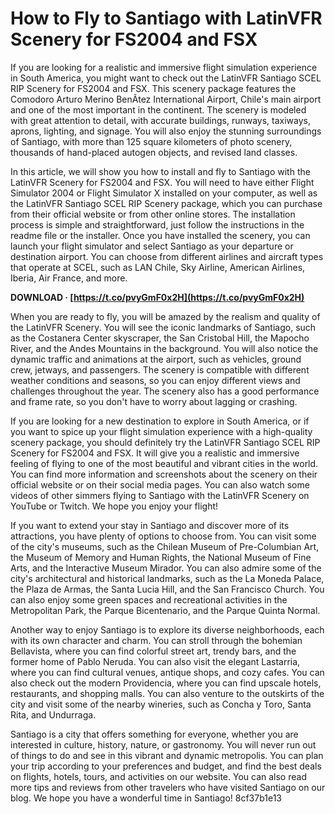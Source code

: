 
 
# How to Fly to Santiago with LatinVFR Scenery for FS2004 and FSX
 
If you are looking for a realistic and immersive flight simulation experience in South America, you might want to check out the LatinVFR Santiago SCEL RIP Scenery for FS2004 and FSX. This scenery package features the Comodoro Arturo Merino BenÃ­tez International Airport, Chile's main airport and one of the most important in the continent. The scenery is modeled with great attention to detail, with accurate buildings, runways, taxiways, aprons, lighting, and signage. You will also enjoy the stunning surroundings of Santiago, with more than 125 square kilometers of photo scenery, thousands of hand-placed autogen objects, and revised land classes.
 
In this article, we will show you how to install and fly to Santiago with the LatinVFR Scenery for FS2004 and FSX. You will need to have either Flight Simulator 2004 or Flight Simulator X installed on your computer, as well as the LatinVFR Santiago SCEL RIP Scenery package, which you can purchase from their official website or from other online stores. The installation process is simple and straightforward, just follow the instructions in the readme file or the installer. Once you have installed the scenery, you can launch your flight simulator and select Santiago as your departure or destination airport. You can choose from different airlines and aircraft types that operate at SCEL, such as LAN Chile, Sky Airline, American Airlines, Iberia, Air France, and more.
 
**DOWNLOAD · [https://t.co/pvyGmF0x2H](https://t.co/pvyGmF0x2H)**


 
When you are ready to fly, you will be amazed by the realism and quality of the LatinVFR Scenery. You will see the iconic landmarks of Santiago, such as the Costanera Center skyscraper, the San Cristobal Hill, the Mapocho River, and the Andes Mountains in the background. You will also notice the dynamic traffic and animations at the airport, such as vehicles, ground crew, jetways, and passengers. The scenery is compatible with different weather conditions and seasons, so you can enjoy different views and challenges throughout the year. The scenery also has a good performance and frame rate, so you don't have to worry about lagging or crashing.
 
If you are looking for a new destination to explore in South America, or if you want to spice up your flight simulation experience with a high-quality scenery package, you should definitely try the LatinVFR Santiago SCEL RIP Scenery for FS2004 and FSX. It will give you a realistic and immersive feeling of flying to one of the most beautiful and vibrant cities in the world. You can find more information and screenshots about the scenery on their official website or on their social media pages. You can also watch some videos of other simmers flying to Santiago with the LatinVFR Scenery on YouTube or Twitch. We hope you enjoy your flight!
  
If you want to extend your stay in Santiago and discover more of its attractions, you have plenty of options to choose from. You can visit some of the city's museums, such as the Chilean Museum of Pre-Columbian Art, the Museum of Memory and Human Rights, the National Museum of Fine Arts, and the Interactive Museum Mirador. You can also admire some of the city's architectural and historical landmarks, such as the La Moneda Palace, the Plaza de Armas, the Santa Lucia Hill, and the San Francisco Church. You can also enjoy some green spaces and recreational activities in the Metropolitan Park, the Parque Bicentenario, and the Parque Quinta Normal.
 
Another way to enjoy Santiago is to explore its diverse neighborhoods, each with its own character and charm. You can stroll through the bohemian Bellavista, where you can find colorful street art, trendy bars, and the former home of Pablo Neruda. You can also visit the elegant Lastarria, where you can find cultural venues, antique shops, and cozy cafes. You can also check out the modern Providencia, where you can find upscale hotels, restaurants, and shopping malls. You can also venture to the outskirts of the city and visit some of the nearby wineries, such as Concha y Toro, Santa Rita, and Undurraga.
 
Santiago is a city that offers something for everyone, whether you are interested in culture, history, nature, or gastronomy. You will never run out of things to do and see in this vibrant and dynamic metropolis. You can plan your trip according to your preferences and budget, and find the best deals on flights, hotels, tours, and activities on our website. You can also read more tips and reviews from other travelers who have visited Santiago on our blog. We hope you have a wonderful time in Santiago!
 8cf37b1e13
 
